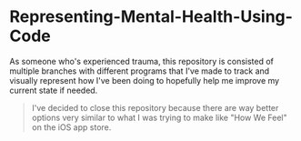 # Representing-Mental-Health-Using-Code
As someone who's experienced trauma, this repository is consisted of multiple branches with different programs that I've made to track and visually represent how I've been doing to hopefully help me improve my current state if needed.

> I've decided to close this repository because there are way better options very similar to what I was trying to make like "How We Feel" on the iOS app store.
